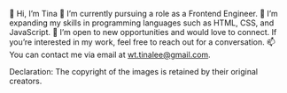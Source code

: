 👋 Hi, I’m Tina
👀 I’m currently pursuing a role as a Frontend Engineer.
🌱 I’m expanding my skills in programming languages such as HTML, CSS, and JavaScript.
💞️ I’m open to new opportunities and would love to connect. If you’re interested in my work, feel free to reach out for a conversation.
📫 You can contact me via email at wt.tinalee@gmail.com.

Declaration: The copyright of the images is retained by their original creators.

